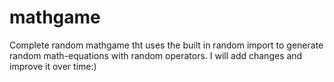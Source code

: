 # mathgame

Complete random mathgame tht uses the built in random import to generate random math-equations with random operators.
I will add changes and improve it over time:)